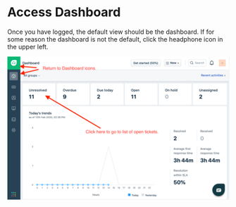 # Access Dashboard

Once you have logged, the default view should be the dashboard. If for some reason the dashboard is not the default, click the headphone icon in the upper left.

![](../../.gitbook/assets/screen-shot-2020-02-12-at-2.36.46-pm.png)

